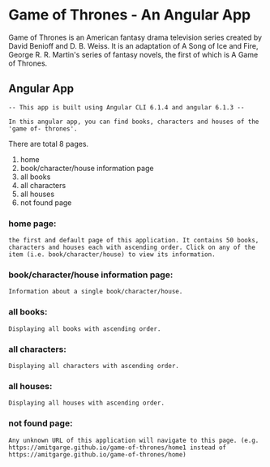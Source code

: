 # Game of Thrones - An Angular App

Game of Thrones is an American fantasy drama television series created by David Benioff and D. B. Weiss. It is an adaptation of A Song of Ice and Fire, George R. R. Martin's series of fantasy novels, the first of which is A Game of Thrones.

## Angular App
	-- This app is built using Angular CLI 6.1.4 and angular 6.1.3 --
	
	In this angular app, you can find books, characters and houses of the 'game of- thrones'. 
There are total 8 pages.
1) home
2) book/character/house information page
3) all books
4) all characters
4) all houses 
5) not found page

### home page:
	the first and default page of this application. It contains 50 books, characters and houses each with ascending order. Click on any of the item (i.e. book/character/house) to view its information.

### book/character/house information page:
	Information about a single book/character/house.

### all books:
	Displaying all books with ascending order.

### all characters:
	Displaying all characters with ascending order.

### all houses:
	Displaying all houses with ascending order.
	
### not found page:
	Any unknown URL of this application will navigate to this page. (e.g. https://amitgarge.github.io/game-of-thrones/home1 instead of  https://amitgarge.github.io/game-of-thrones/home)
